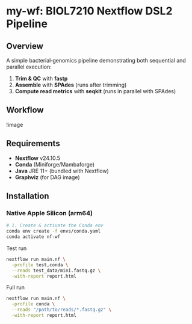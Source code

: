 # my-wf: BIOL7210 Nextflow DSL2 Pipeline

## Overview
A simple bacterial‑genomics pipeline demonstrating both sequential and parallel execution:
1. **Trim & QC** with **fastp**  
2. **Assemble** with **SPAdes** (runs after trimming)  
3. **Compute read metrics** with **seqkit** (runs in parallel with SPAdes)

## Workflow 
!image

## Requirements
- **Nextflow** v24.10.5  
- **Conda** (Miniforge/Mambaforge)  
- **Java** JRE 11+ (bundled with Nextflow)  
- **Graphviz** (for DAG image)  

## Installation

### Native Apple Silicon (arm64)
```bash
# 1. Create & activate the Conda env
conda env create -f envs/conda.yaml
conda activate nf-wf
```
Test run
```bash
nextflow run main.nf \
  -profile test,conda \
  --reads test_data/mini.fastq.gz \
  -with-report report.html
```
Full run 
```bash
nextflow run main.nf \
  -profile conda \
  --reads "/path/to/reads/*.fastq.gz" \
  -with-report report.html
```
